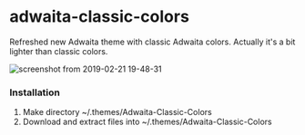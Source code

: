 # adwaita-classic-colors
Refreshed new Adwaita theme with classic Adwaita colors. Actually it's a bit lighter than classic colors.

![screenshot from 2019-02-21 19-48-31](https://user-images.githubusercontent.com/6532000/53186279-b9bc9a80-3611-11e9-8ef9-fb39ca6d79c0.png)

### Installation

1. Make directory ~/.themes/Adwaita-Classic-Colors
2. Download and extract files into ~/.themes/Adwaita-Classic-Colors
